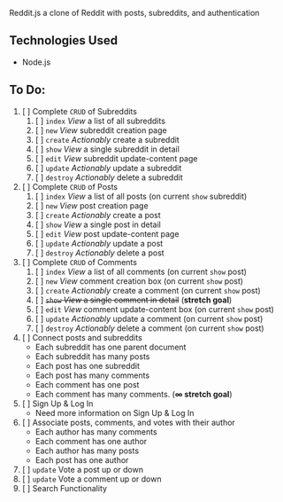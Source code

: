 Reddit.js
a clone of Reddit with posts, subreddits, and authentication

## Technologies Used
- Node.js

## To Do:
1. [ ] Complete `CRUD` of Subreddits
	1. [ ] `index` *View* a list of all subreddits
	1. [ ] `new` *View* subreddit creation page
	1. [ ] `create` *Actionably* create a subreddit
	1. [ ] `show` *View* a single subreddit in detail
	1. [ ] `edit` *View* subreddit update-content page
	1. [ ] `update` *Actionably* update a subreddit
	1. [ ] `destroy` *Actionably* delete a subreddit
1. [ ] Complete `CRUD` of Posts
	1. [ ] `index` *View* a list of all posts (on current `show` subreddit)
	1. [ ] `new` *View* post creation page
	1. [ ] `create` *Actionably* create a post
	1. [ ] `show` *View* a single post in detail
	1. [ ] `edit` *View* post update-content page
	1. [ ] `update` *Actionably* update a post
	1. [ ] `destroy` *Actionably* delete a post
1. [ ] Complete `CRUD` of Comments
	1. [ ] `index` *View* a list of all comments (on current `show` post)
	1. [ ] `new` *View* comment creation box (on current `show` post)
	1. [ ] `create` *Actionably* create a comment (on current `show` post)
	1. [ ] ~~`show` *View* a single comment in detail~~ (**stretch goal**)
	1. [ ] `edit` *View* comment update-content box (on current `show` post)
	1. [ ] `update` *Actionably* update a comment (on current `show` post)
	1. [ ] `destroy` *Actionably* delete a comment (on current `show` post)
1. [ ] Connect posts and subreddits
	- Each subreddit has one parent document
	- Each subreddit has many posts
	- Each post has one subreddit
	- Each post has many comments
	- Each comment has one post
	- Each comment has many comments. (**∞ stretch goal**)
1. [ ] Sign Up & Log In
	- Need more information on Sign Up & Log In
1. [ ] Associate posts, comments, and votes with their author
	- Each author has many comments
	- Each comment has one author
	- Each author has many posts
	- Each post has one author
1. [ ] `update` Vote a post up or down
1. [ ] `update` Vote a comment up or down
1. [ ] Search Functionality
